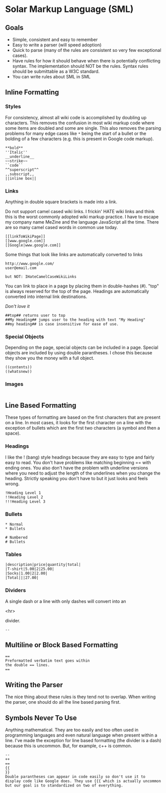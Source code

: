 # Solar Markup Language (SML) #

## Goals ##

  * Simple, consistent and easy to remember
  * Easy to write a parser (will speed adoption)
  * Quick to parse (many of the rules are consistent so very few exceptional cases).
  * Have rules for how it should behave when there is potentially conflicting syntax. The implementation should NOT be the rules. Syntax rules should be submittable as a W3C standard.
  * You can write rules about SML in SML

## Inline Formatting ##

### Styles ###

For consistency, almost all wiki code is accomplished by doubling up characters. This removes the confusion in most wiki markup code where some items are doubled and some are single. This also removes the parsing problems for many edge cases like `*` being the start of a bullet or the bolding of a few characters (e.g. this is present in Google code markup).

```
**bold**
''Italic''
__underline__
~~strike~~
``code``
^^superscript^^
,,subscript,,
||inline box||
```

### Links ###

Anything in double square brackets is made into a link.

Do not support camel cased wiki links. I frickin' HATE wiki links and think this is the worst commonly adopted wiki markup practice. I have to escape my company name MeZine and the language JavaScript all the time. There are so many camel cased words in common use today.

```
[[linkToWikiPage]]
[[www.google.com]]
[[Google|www.google.com]]
```

Some things that look like links are automatically converted to links

```
http://www.google.com/
user@email.com

but NOT: IHateCamelCaseWikiLinks
```

You can link to place in a page by placing them in double-hashes (#). "top" is always reserved for the top of the page. Headings are automatically converted into internal link destinations.

_Don't love it_

```
##top## returns user to top
##My Heading## jumps user to the heading with text "My Heading"
##my heading## is case insensitive for ease of use.
```

### Special Objects ###

Depending on the page, special objects can be included in a page. Special objects are included by using double parantheses. I chose this because they show you the money with a full object.

```
((contents))
((whatsnew))
```

### Images ###

```

```

## Line Based Formatting ##

These types of formatting are based on the first characters that are present on a line. In most cases, it looks for the first character on a line with the exception of bullets which are the first two characters (a symbol and then a space).

### Headings ###

I like the ! (bang) style headings because they are easy to type and fairly easy to read. You don't have problems like matching beginning == with ending ones. You also don't have the problem with underline versions where you need to adjust the length of the underlines when you change the heading. Strictly speaking you don't have to but it just looks and feels wrong.

```
!Heading Level 1
!!Heading Level 2
!!!Heading Level 3
```

### Bullets ###

```
* Normal
* Bullets

# Numbered
# Bullets
```

### Tables ###

```
|description|price|quantity|total|
|T-shirt|5.00|2|25.00|
|Socks|1.00|2|2.00|
|Total|||27.00|
```

### Dividers ###

A single dash or a line with only dashes will convert into an 

&lt;hr&gt;

 divider.

```
--
```

## Multiline or Block Based Formatting ##

```
==
Preformatted verbatim text goes within
the double == lines.
==
```

## Writing the Parser ##

The nice thing about these rules is they tend not to overlap. When writing the parser, one should do all the line based parsing first.

## Symbols Never To Use ##

Anything mathematical. They are too easily and too often used in programming languages and even natural language when present within a line. I've made the exception for line based formatting (the divider is a dash) because this is uncommon. But, for example, c++ is common.

```
--
++
==
{{
}}
Double parantheses can appear in code easily so don't use it to display code like Google does. They use {{{ which is actually uncommon but our goal is to standardized on two of everything.
```